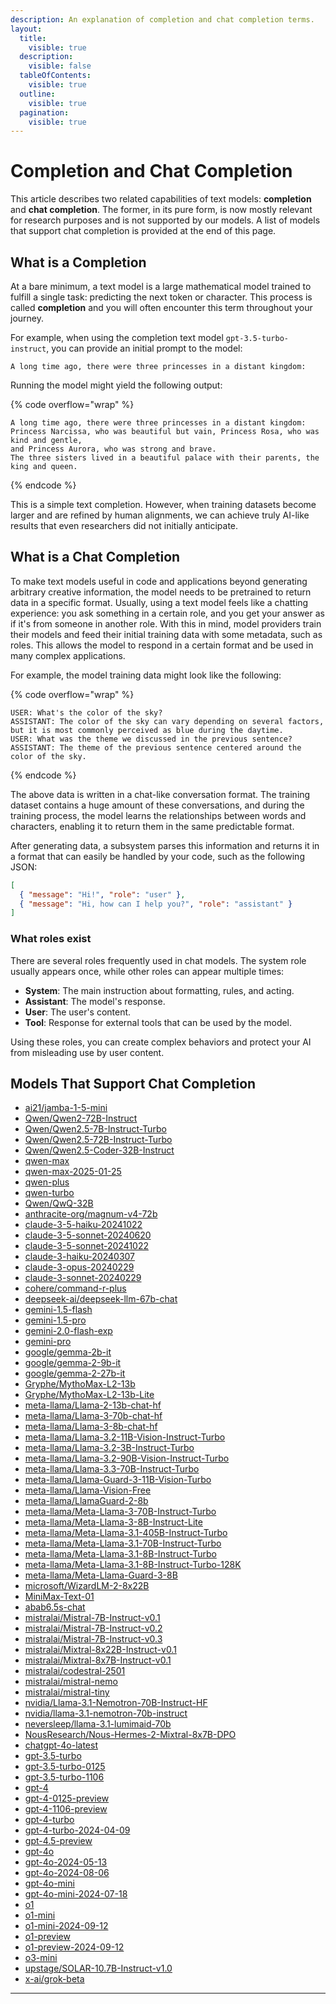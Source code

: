 ```yaml
---
description: An explanation of completion and chat completion terms.
layout:
  title:
    visible: true
  description:
    visible: false
  tableOfContents:
    visible: true
  outline:
    visible: true
  pagination:
    visible: true
---
```


# Completion and Chat Completion

This article describes two related capabilities of text models: **completion** and **chat completion**. The former, in its pure form, is now mostly relevant for research purposes and is not supported by our models. A list of models that support chat completion is provided at the end of this page.

## What is a Completion

At a bare minimum, a text model is a large mathematical model trained to fulfill a single task: predicting the next token or character. This process is called **completion** and you will often encounter this term throughout your journey.

For example, when using the completion text model `gpt-3.5-turbo-instruct`, you can provide an initial prompt to the model:

```
A long time ago, there were three princesses in a distant kingdom:
```

Running the model might yield the following output:

{% code overflow="wrap" %}
```
A long time ago, there were three princesses in a distant kingdom: 
Princess Narcissa, who was beautiful but vain, Princess Rosa, who was kind and gentle, 
and Princess Aurora, who was strong and brave. 
The three sisters lived in a beautiful palace with their parents, the king and queen.
```
{% endcode %}

This is a simple text completion. However, when training datasets become larger and are refined by human alignments, we can achieve truly AI-like results that even researchers did not initially anticipate.

## What is a Chat Completion

To make text models useful in code and applications beyond generating arbitrary creative information, the model needs to be pretrained to return data in a specific format. Usually, using a text model feels like a chatting experience: you ask something in a certain role, and you get your answer as if it's from someone in another role. With this in mind, model providers train their models and feed their initial training data with some metadata, such as roles. This allows the model to respond in a certain format and be used in many complex applications.

For example, the model training data might look like the following:

{% code overflow="wrap" %}
```
USER: What's the color of the sky?
ASSISTANT: The color of the sky can vary depending on several factors, but it is most commonly perceived as blue during the daytime.
USER: What was the theme we discussed in the previous sentence?
ASSISTANT: The theme of the previous sentence centered around the color of the sky.
```
{% endcode %}

The above data is written in a chat-like conversation format. The training dataset contains a huge amount of these conversations, and during the training process, the model learns the relationships between words and characters, enabling it to return them in the same predictable format.

After generating data, a subsystem parses this information and returns it in a format that can easily be handled by your code, such as the following JSON:

```json
[
  { "message": "Hi!", "role": "user" },
  { "message": "Hi, how can I help you?", "role": "assistant" }
]
```

### What roles exist

There are several roles frequently used in chat models. The system role usually appears once, while other roles can appear multiple times:

* **System**: The main instruction about formatting, rules, and acting.
* **Assistant**: The model's response.
* **User**: The user's content.
* **Tool**: Response for external tools that can be used by the model.

Using these roles, you can create complex behaviors and protect your AI from misleading use by user content.

## Models That Support Chat Completion

* [ai21/jamba-1-5-mini](../api-references/text-models-llm/AI21-Labs/jamba-1-5-mini.md)
* [Qwen/Qwen2-72B-Instruct](../api-references/text-models-llm/Alibaba-Cloud/Qwen2-72B-Instruct.md)
* [Qwen/Qwen2.5-7B-Instruct-Turbo](../api-references/text-models-llm/Alibaba-Cloud/Qwen2.5-7B-Instruct-Turbo.md)
* [Qwen/Qwen2.5-72B-Instruct-Turbo](../api-references/text-models-llm/Alibaba-Cloud/Qwen2.5-72B-Instruct-Turbo.md)
* [Qwen/Qwen2.5-Coder-32B-Instruct](../api-references/text-models-llm/Alibaba-Cloud/Qwen2.5-Coder-32B-Instruct.md)
* [qwen-max](../api-references/text-models-llm/Alibaba-Cloud/qwen-max.md)
* [qwen-max-2025-01-25](../api-references/text-models-llm/Alibaba-Cloud/qwen-max.md)
* [qwen-plus](../api-references/text-models-llm/Alibaba-Cloud/qwen-plus.md)
* [qwen-turbo](../api-references/text-models-llm/Alibaba-Cloud/qwen-turbo.md)
* [Qwen/QwQ-32B](../api-references/text-models-llm/alibaba-cloud/qwen-qwq-32b.md)
* [anthracite-org/magnum-v4-72b](../api-references/text-models-llm/Anthracite/magnum-v4.md)
* [claude-3-5-haiku-20241022](../api-references/text-models-llm/anthropic/claude-3.5-haiku.md)
* [claude-3-5-sonnet-20240620](../api-references/text-models-llm/Anthropic/claude-3.5-sonnet.md)
* [claude-3-5-sonnet-20241022](../api-references/text-models-llm/Anthropic/claude-3.5-sonnet.md)
* [claude-3-haiku-20240307](../api-references/text-models-llm/Anthropic/claude-3-haiku.md)
* [claude-3-opus-20240229](../api-references/text-models-llm/Anthropic/claude-3-opus.md)
* [claude-3-sonnet-20240229](../api-references/text-models-llm/Anthropic/claude-3-sonnet.md)
* [cohere/command-r-plus](../api-references/text-models-llm/Cohere/command-r-plus.md)
* [deepseek-ai/deepseek-llm-67b-chat](../api-references/text-models-llm/DeepSeek/deepseek-chat.md)
* [gemini-1.5-flash](../api-references/text-models-llm/Google/gemini-1.5-flash.md)
* [gemini-1.5-pro](../api-references/text-models-llm/Google/gemini-1.5-pro.md)
* [gemini-2.0-flash-exp](../api-references/text-models-llm/Google/gemini-2.0-flash-exp.md)
* [gemini-pro](../api-references/text-models-llm/Google/gemini-pro.md)
* [google/gemma-2b-it](../api-references/text-models-llm/Google/gemma-2b-it.md)
* [google/gemma-2-9b-it](../api-references/text-models-llm/Google/gemma-2-9b-it.md)
* [google/gemma-2-27b-it](../api-references/text-models-llm/Google/gemma-2-27b-it.md)
* [Gryphe/MythoMax-L2-13b](../api-references/text-models-llm/Gryphe/MythoMax-L2-13b.md)
* [Gryphe/MythoMax-L2-13b-Lite](../api-references/text-models-llm/Gryphe/MythoMax-L2-13b-Lite.md)
* [meta-llama/Llama-2-13b-chat-hf](../api-references/text-models-llm/Meta/Llama-2-13b-chat-hf.md)
* [meta-llama/Llama-3-70b-chat-hf](../api-references/text-models-llm/Meta/Llama-3-chat-hf.md)
* [meta-llama/Llama-3-8b-chat-hf](../api-references/text-models-llm/Meta/Llama-3-chat-hf.md)
* [meta-llama/Llama-3.2-11B-Vision-Instruct-Turbo](../api-references/text-models-llm/Meta/Llama-3.2-11B-Vision-Instruct-Turbo.md)
* [meta-llama/Llama-3.2-3B-Instruct-Turbo](../api-references/text-models-llm/Meta/Llama-3.2-3B-Instruct-Turbo.md)
* [meta-llama/Llama-3.2-90B-Vision-Instruct-Turbo](../api-references/text-models-llm/Meta/Llama-3.2-90B-Vision-Instruct-Turbo.md)
* [meta-llama/Llama-3.3-70B-Instruct-Turbo](../api-references/text-models-llm/Meta/Llama-3.3-70B-Instruct-Turbo.md)
* [meta-llama/Llama-Guard-3-11B-Vision-Turbo](../api-references/moderation-safety-models/Meta/Llama-Guard-3-11B-Vision-Turbo.md)
* [meta-llama/Llama-Vision-Free](../api-references/text-models-llm/Meta/Llama-Vision-Free.md)
* [meta-llama/LlamaGuard-2-8b](../api-references/moderation-safety-models/Meta/LlamaGuard-2-8b.md)
* [meta-llama/Meta-Llama-3-70B-Instruct-Turbo](../api-references/text-models-llm/Meta/Meta-Llama-3-70B-Instruct-Turbo.md)
* [meta-llama/Meta-Llama-3-8B-Instruct-Lite](../api-references/text-models-llm/Meta/Meta-Llama-3-8B-Instruct-Lite.md)
* [meta-llama/Meta-Llama-3.1-405B-Instruct-Turbo](../api-references/text-models-llm/Meta/Meta-Llama-3.1-405B-Instruct-Turbo.md)
* [meta-llama/Meta-Llama-3.1-70B-Instruct-Turbo](../api-references/text-models-llm/Meta/Meta-Llama-3.1-70B-Instruct-Turbo.md)
* [meta-llama/Meta-Llama-3.1-8B-Instruct-Turbo](../api-references/text-models-llm/Meta/Meta-Llama-3.1-8B-Instruct-Turbo.md)
* [meta-llama/Meta-Llama-3.1-8B-Instruct-Turbo-128K](../api-references/text-models-llm/Meta/Meta-Llama-3.1-8B-Instruct-Turbo.md)
* [meta-llama/Meta-Llama-Guard-3-8B](../api-references/moderation-safety-models/Meta/Meta-Llama-Guard-3-8B.md)
* [microsoft/WizardLM-2-8x22B](../api-references/text-models-llm/Microsoft/WizardLM-2-8x22B.md)
* [MiniMax-Text-01](../api-references/text-models-llm/MiniMax/text-01.md)
* [abab6.5s-chat](../api-references/text-models-llm/MiniMax/abab6.5s-chat.md)
* [mistralai/Mistral-7B-Instruct-v0.1](../api-references/text-models-llm/Mistral-AI/Mistral-7B-Instruct.md)
* [mistralai/Mistral-7B-Instruct-v0.2](../api-references/text-models-llm/Mistral-AI/Mistral-7B-Instruct.md)
* [mistralai/Mistral-7B-Instruct-v0.3](../api-references/text-models-llm/Mistral-AI/Mistral-7B-Instruct.md)
* [mistralai/Mixtral-8x22B-Instruct-v0.1](../api-references/text-models-llm/Mistral-AI/Mixtral-8x22B-Instruct.md)
* [mistralai/Mixtral-8x7B-Instruct-v0.1](../api-references/text-models-llm/Mistral-AI/Mixtral-8x7B-Instruct-v0.1.md)
* [mistralai/codestral-2501](../api-references/text-models-llm/Mistral-AI/codestral-2501.md)
* [mistralai/mistral-nemo](../api-references/text-models-llm/Mistral-AI/mistral-nemo.md)
* [mistralai/mistral-tiny](../api-references/text-models-llm/Mistral-AI/mistral-tiny.md)
* [nvidia/Llama-3.1-Nemotron-70B-Instruct-HF](../api-references/text-models-llm/NVIDIA/Llama-3.1-Nemotron-70B-Instruct-HF.md)
* [nvidia/llama-3.1-nemotron-70b-instruct](../api-references/text-models-llm/NVIDIA/Llama-3.1-Nemotron-70B-Instruct-HF.md)
* [neversleep/llama-3.1-lumimaid-70b](../api-references/text-models-llm/NeverSleep/llama-3.1-lumimaid.md)
* [NousResearch/Nous-Hermes-2-Mixtral-8x7B-DPO](../api-references/text-models-llm/NousResearch/Nous-Hermes-2-Mixtral-8x7B-DPO.md)
* [chatgpt-4o-latest](../api-references/text-models-llm/OpenAI/gpt-4o.md)
* [gpt-3.5-turbo](../api-references/text-models-llm/OpenAI/gpt-3.5-turbo.md)
* [gpt-3.5-turbo-0125](../api-references/text-models-llm/OpenAI/gpt-3.5-turbo.md)
* [gpt-3.5-turbo-1106](../api-references/text-models-llm/OpenAI/gpt-3.5-turbo.md)
* [gpt-4](../api-references/text-models-llm/OpenAI/gpt-4.md)
* [gpt-4-0125-preview](../api-references/text-models-llm/OpenAI/gpt-4-preview.md)
* [gpt-4-1106-preview](../api-references/text-models-llm/OpenAI/gpt-4-preview.md)
* [gpt-4-turbo](../api-references/text-models-llm/OpenAI/gpt-4-turbo.md)
* [gpt-4-turbo-2024-04-09](../api-references/text-models-llm/OpenAI/gpt-4-turbo.md)
* [gpt-4.5-preview](../api-references/text-models-llm/OpenAI/gpt-4.5-preview.md)
* [gpt-4o](../api-references/text-models-llm/OpenAI/gpt-4o.md)
* [gpt-4o-2024-05-13](../api-references/text-models-llm/OpenAI/gpt-4o.md)
* [gpt-4o-2024-08-06](../api-references/text-models-llm/OpenAI/gpt-4o.md)
* [gpt-4o-mini](../api-references/text-models-llm/OpenAI/gpt-4o-mini.md)
* [gpt-4o-mini-2024-07-18](../api-references/text-models-llm/OpenAI/gpt-4o-mini.md)
* [o1](../api-references/text-models-llm/OpenAI/o1.md)
* [o1-mini](../api-references/text-models-llm/OpenAI/o1-mini.md)
* [o1-mini-2024-09-12](../api-references/text-models-llm/OpenAI/o1-mini.md)
* [o1-preview](../api-references/text-models-llm/OpenAI/o1-preview.md)
* [o1-preview-2024-09-12](../api-references/text-models-llm/OpenAI/o1-preview.md)
* [o3-mini](../api-references/text-models-llm/OpenAI/o3-mini.md)
* [upstage/SOLAR-10.7B-Instruct-v1.0](../api-references/text-models-llm/Upstage-AI/SOLAR-10.7B-Instruct.md)
* [x-ai/grok-beta](../api-references/text-models-llm/xAI/grok-beta.md)

***

